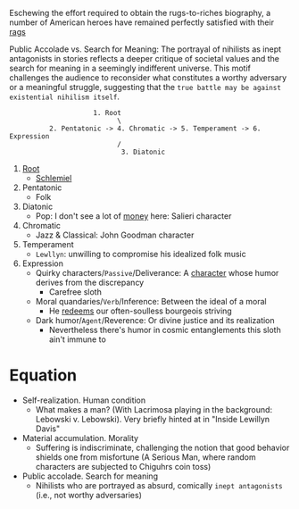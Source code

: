 Eschewing the effort required to obtain the rugs-to-riches biography, a number of American heroes have remained perfectly satisfied with their [rags](https://muse.jhu.edu/pub/3/edited_volume/chapter/1483155)

Public Accolade vs. Search for Meaning: The portrayal of nihilists as inept antagonists in stories reflects a deeper critique of societal values and the search for meaning in a seemingly indifferent universe. This motif challenges the audience to reconsider what constitutes a worthy adversary or a meaningful struggle, suggesting that the `true battle may be against existential nihilism itself`.

                         1. Root
                               \
              2. Pentatonic -> 4. Chromatic -> 5. Temperament -> 6. Expression
                               /
                                3. Diatonic

1. [Root](https://www.proquest.com/docview/1519976792?sourcetype=Scholarly%20Journals)
   - [Schlemiel](https://archive.org/details/schlemielasmoder00ruth/page/n1/mode/2up)
2. Pentatonic
   - Folk
3. Diatonic
   - Pop: I don't see a lot of [money](https://en.wikipedia.org/wiki/Inside_Llewyn_Davis) here: Salieri character 
4. Chromatic
   - Jazz & Classical: John Goodman character
5. Temperament
   - `Lewllyn`: unwilling to compromise his idealized folk music
6. Expression
   - Quirky characters/`Passive`/Deliverance: A [character](https://profiles.stanford.edu/eitan-kensky) whose humor derives from the discrepancy
      - Carefree sloth
   - Moral quandaries/`Verb`/Inference: Between the ideal of a moral
      - He [redeems](https://muse.jhu.edu/pub/3/edited_volume/chapter/1483155) our often-soulless bourgeois striving  
   - Dark humor/`Agent`/Reverence: Or divine justice and its realization
      - Nevertheless there's humor in cosmic entanglements this sloth ain't immune to 
 
# Equation
- Self-realization. Human condition
   - What makes a man? (With Lacrimosa playing in the background: Lebowski v. Lebowski). Very briefly hinted at in "Inside Lewillyn Davis"
- Material accumulation. Morality
   - Suffering is indiscriminate, challenging the notion that good behavior shields one from misfortune (A Serious Man, where random characters are subjected to Chiguhrs coin toss)
- Public accolade. Search for meaning
   - Nihilists who are portrayed as absurd, comically `inept antagonists` (i.e., not worthy adversaries)
